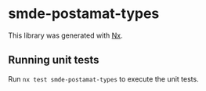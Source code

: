 # smde-postamat-types

This library was generated with [Nx](https://nx.dev).

## Running unit tests

Run `nx test smde-postamat-types` to execute the unit tests.
